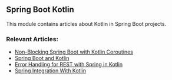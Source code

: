 ## Spring Boot Kotlin

This module contains articles about Kotlin in Spring Boot projects.

### Relevant Articles:
- [Non-Blocking Spring Boot with Kotlin Coroutines](https://www.baeldung.com/kotlin/spring-boot-kotlin-coroutines)
- [Spring Boot and Kotlin](https://www.baeldung.com/kotlin/spring-boot-kotlin)
- [Error Handling for REST with Spring in Kotlin](https://www.baeldung.com/kotlin/spring-rest-error-handling)
- [Spring Integration With Kotlin](https://www.baeldung.com/kotlin/spring-integration)
